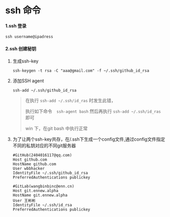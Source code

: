 # ssh 命令

#### 1.ssh 登录

`ssh username@ipadress`

#### 2.ssh 创建秘钥

1. 生成ssh-key

   `ssh-keygen -t rsa -C "aaa@gmail.com" -f ~/.ssh/github_id_rsa`

2. 添加SSH agent

   `ssh-add ~/.ssh/github_id_rsa`

   > 在执行 `ssh-add ~/.ssh/id_ras` 时发生此错，
   >
   > 执行如下命令　`ssh-agent bash`
   > 然后再执行 `ssh-add ~/.ssh/id_ras` 即可
   >
   > win 下，在git bash 中执行正常

3. 为了让两个ssh-key共存，在/.ssh下生成一个config文件,通过config文件指定不同的私钥对应的不同git服务器

   ```
   #GitHub(2404016117@qq.com)
   Host github.com
   HostName github.com
   User wbbhacker
   IdentityFile ~/.ssh/github_id_rsa 
   PreferredAuthentications publickey
   
   #GitLab(wangbinbinc@enn.cn)
   Host git.ennew.alpha
   HostName git.ennew.alpha
   User 王彬彬
   IdentityFile ~/.ssh/id_rsa
   PreferredAuthentications publickey
   ```

   

